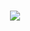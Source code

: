 

<h1 align="center">
  <img src="https://github.com/GidonAniz/coupon-system-front-react/blob/main/coupon_system_app_3.gif  width="200"">
</h1>
